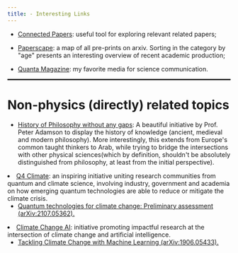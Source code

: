```yaml
---
title: - Interesting Links
---
```

<!--
<h1>Condensed Matter</h1>

 * <a target="_blank" href="https://sites.google.com/site/castroeandrade/"> Novel quantum materials</a>: Eric C. Andrade's group at IFSC-USP.
<h1>Misc</h1> -->


<!-- <hr noshade> -->

* <a target="_blank" href="https://www.connectedpapers.com/">Connected Papers</a>:
useful tool for exploring relevant related papers;

* <a target="_blank" href="https://paperscape.org/">Paperscape</a>:
a map of all pre-prints on arxiv. Sorting in the category by "age" presents an interesting overview of recent academic production;

* <a target="_blank" href="https://www.quantamagazine.org/">Quanta Magazine</a>:
my favorite media for science communication.

<hr style="border: 1px solid" noshade>


<h1>Non-physics (directly) related topics</h1>

<ul>
  <li> <a target="_blank" href="https://historyofphilosophy.net/">History of Philosophy without any gaps</a>: A beautiful initiative by Prof. Peter Adamson to display the history of knowledge (ancient, medieval and modern philosophy). More interestingly, this extends from Europe's common taught thinkers to Arab, while trying to bridge the intersections with other physical sciences(which by definition, shouldn't be absolutely distinguished from philosophy, at least from the initial perspective). 
  
  </li>
  </ul>
  <li> <a target="_blank" href="https://q4climate.github.io/">Q4 Climate</a>:
an inspiring initiative uniting research communities from quantum and climate science, involving industry, government and academia on how emerging quantum technologies are able to reduce or mitigate the climate crisis.
    <ul>
      <li><a target="_blank" href="https://arxiv.org/abs/2107.05362">Quantum technologies for climate change: Preliminary assessment (arXiv:2107.05362). </a></li>
    </ul>
  <li> <a target="_blank" href="https://www.climatechange.ai/">Climate Change AI</a>: initiative promoting impactful research at the intersection of climate change and artificial intelligence.
    <ul>
      <li><a target="_blank" href="https://arxiv.org/abs/1906.05433"> Tackling Climate Change with Machine Learning (arXiv:1906.05433). </a></li>
    </ul>


<!--* <a target="_blank" href="https://journals.plos.org/ploscompbiol/article?id=10.1371/journal.pcbi.1008539">Ten simple rules for tackling your first mathematical models: A guide for graduate students by graduate students.</a> <font size=2>Korryn Bodner et al. PLOS COMPUTATIONAL BIOLOGY. 2021.</font> -->


